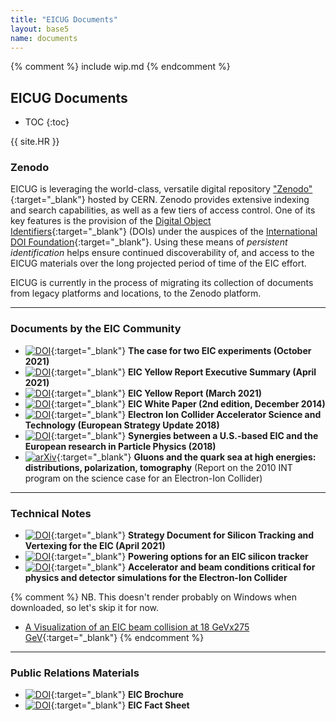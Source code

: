 ```yaml
---
title: "EICUG Documents"
layout: base5
name: documents
---
```


{% comment %}
include wip.md
{% endcomment %}

<h2>EICUG Documents</h2>

* TOC
{:toc}

{{ site.HR }}

### Zenodo

EICUG is leveraging the world-class, versatile digital repository
["Zenodo"](https://zenodo.org/communities/eicug/){:target="_blank"} hosted by CERN.
Zenodo provides extensive indexing and search capabilities, as well as a few tiers of access control.
One of its key features is the provision of the
[Digital Object Identifiers](https://en.wikipedia.org/wiki/Digital_object_identifier){:target="_blank"} (DOIs)
under the auspices of the
[International DOI Foundation](https://www.doi.org/){:target="_blank"}. Using these means of
_persistent identification_ helps ensure continued discoverability of, and access to the EICUG
materials over the long projected period of time of the EIC effort.

EICUG is currently in the process of migrating
its collection of documents from legacy platforms and locations, to the Zenodo platform.

---

### Documents by the EIC Community

* [![DOI](https://zenodo.org/badge/DOI/10.5281/zenodo.6422182.svg)](https://doi.org/10.5281/zenodo.6422182){:target="_blank"} __The case for two EIC experiments (October 2021)__
* [![DOI](https://zenodo.org/badge/DOI/10.5281/zenodo.6422198.svg)](https://doi.org/10.5281/zenodo.6422198){:target="_blank"} __EIC Yellow Report Executive Summary (April 2021)__
* [![DOI](https://zenodo.org/badge/DOI/10.5281/zenodo.6423305.svg)](https://doi.org/10.5281/zenodo.6423305){:target="_blank"} __EIC Yellow Report (March 2021)__
* [![DOI](https://zenodo.org/badge/DOI/10.5281/zenodo.6423359.svg)](https://doi.org/10.5281/zenodo.6423359){:target="_blank"} __EIC White Paper (2nd edition, December 2014)__
* [![DOI](https://zenodo.org/badge/DOI/10.5281/zenodo.6425966.svg)](https://doi.org/10.5281/zenodo.6425966){:target="_blank"} __Electron Ion Collider Accelerator Science and Technology (European Strategy Update 2018)__
* [![DOI](https://zenodo.org/badge/DOI/10.5281/zenodo.6450178.svg)](https://doi.org/10.5281/zenodo.6450178){:target="_blank"} __Synergies between a U.S.-based EIC and the European research in Particle Physics (2018)__
* [![arXiv](https://img.shields.io/badge/arXiv-1108.1713-b31b1b.svg)](https://arxiv.org/abs/1108.1713){:target="_blank"} __Gluons and the quark sea at high energies: distributions, polarization, tomography__ (Report on the 2010 INT program on the science case for an Electron-Ion Collider)

---


### Technical Notes

* [![DOI](https://zenodo.org/badge/DOI/10.5281/zenodo.6514350.svg)](https://doi.org/10.5281/zenodo.6514350){:target="_blank"} __Strategy Document for Silicon Tracking and Vertexing for the EIC (April 2021)__
* [![DOI](https://zenodo.org/badge/DOI/10.5281/zenodo.6514523.svg)](https://doi.org/10.5281/zenodo.6514523){:target="_blank"} __Powering options for an EIC silicon tracker__
* [![DOI](https://zenodo.org/badge/DOI/10.5281/zenodo.6514605.svg)](https://doi.org/10.5281/zenodo.6514605){:target="_blank"} __Accelerator and beam conditions critical for physics and detector simulations for the Electron-Ion Collider__

{% comment %}
NB. This doesn't render probably on Windows when downloaded, so let's skip it for now.
* [A Visualization of an EIC beam collision at 18 GeVx275 GeV](https://www.dropbox.com/s/g7t06wlk34frpn8/ep-18x275-Tab3p3.mp4){:target="_blank"}
{% endcomment %}

---


### Public Relations Materials
* [![DOI](https://zenodo.org/badge/DOI/10.5281/zenodo.6392196.svg)](https://doi.org/10.5281/zenodo.6392196){:target="_blank"} __EIC Brochure__
* [![DOI](https://zenodo.org/badge/DOI/10.5281/zenodo.6392213.svg)](https://doi.org/10.5281/zenodo.6392213){:target="_blank"} __EIC Fact Sheet__




